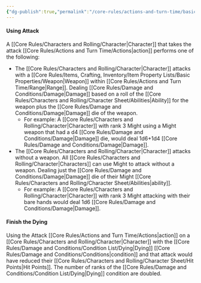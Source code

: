 ```yaml
---
{"dg-publish":true,"permalink":"/core-rules/actions-and-turn-time/basic-actions/attack/"}
---
```


#### Using Attack
A [[Core Rules/Characters and Rolling/Character\|Character]] that takes the attack [[Core Rules/Actions and Turn Time/Actions\|action]] performs one of the following:
- The [[Core Rules/Characters and Rolling/Character\|Character]] attacks with a [[Core Rules/Items, Crafting, Inventory/Item Property Lists/Basic Properties/Weapon\|Weapon]] within [[Core Rules/Actions and Turn Time/Range\|Range]]. Dealing [[Core Rules/Damage and Conditions/Damage\|Damage]] based on a roll of the [[Core Rules/Characters and Rolling/Character Sheet/Abilities\|Ability]] for the weapon plus the [[Core Rules/Damage and Conditions/Damage\|Damage]] die of the weapon.
	- For example: A [[Core Rules/Characters and Rolling/Character\|Character]] with rank 3 Might using a Might weapon that had a d4 [[Core Rules/Damage and Conditions/Damage\|Damage]] die, would deal 1d6+1d4 [[Core Rules/Damage and Conditions/Damage\|Damage]].
- The [[Core Rules/Characters and Rolling/Character\|Character]] attacks without a weapon. All [[Core Rules/Characters and Rolling/Character\|Characters]] can use Might to attack without a weapon. Dealing just the [[Core Rules/Damage and Conditions/Damage\|Damage]] die of their Might [[Core Rules/Characters and Rolling/Character Sheet/Abilities\|ability]].
	- For example: A [[Core Rules/Characters and Rolling/Character\|Character]] with rank 3 Might attacking with their bare hands would deal 1d6 [[Core Rules/Damage and Conditions/Damage\|Damage]].

#### Finish the Dying
Using the Attack [[Core Rules/Actions and Turn Time/Actions\|action]] on a [[Core Rules/Characters and Rolling/Character\|Character]] with the [[Core Rules/Damage and Conditions/Condition List/Dying\|Dying]] [[Core Rules/Damage and Conditions/Conditions\|condition]] and that attack would have reduced their [[Core Rules/Characters and Rolling/Character Sheet/Hit Points\|Hit Points]]. The number of ranks of the [[Core Rules/Damage and Conditions/Condition List/Dying\|Dying]] condition are doubled.
